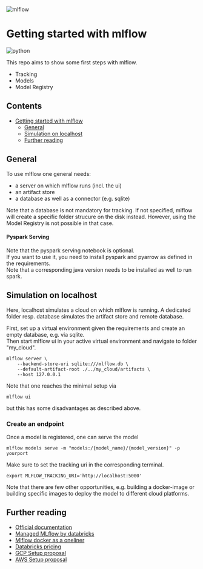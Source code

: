 ![mlflow](https://mlflow.org/images/MLflow-logo-final-white-TM.png)

# Getting started with mlflow

![python](https://upload.wikimedia.org/wikipedia/commons/a/a5/Blue_Python_3.8_Shield_Badge.svg)

This repo aims to show some first steps with mlflow.
* Tracking
* Models
* Model Registry

## Contents

- [Getting started with mlflow](#getting-started-with-mlflow)
  * [General](#general)
  * [Simulation on localhost](#simulation-on-localhost)
  * [Further reading](#further-reading)
    

## General

To use mlflow one general needs:
* a server on which mlflow runs (incl. the ui)
* an artifact store
* a database as well as a connector (e.g. sqlite)

Note that a database is not mandatory for tracking. If not specified, mlflow will create a specific folder strucure on the disk instead. 
However, using the Model Registry is not possible in that case.

#### Pyspark Serving

Note that the pyspark serving notebook is optional.  
If you want to use it, you need to install pyspark and pyarrow as defined in the requirements.  
Note that a corresponding java version needs to be installed as well to run spark.  

## Simulation on localhost

Here, localhost simulates a cloud on which mlflow is running. A dedicated folder resp. database simulates the artifact store and remote database. 

First, set up a virtual environment given the requirements and create an empty database, e.g. via sqlite.  
Then start mlflow ui in your active virtual environment and navigate to folder "my_cloud".

```console
mlflow server \
    --backend-store-uri sqlite:///mlflow.db \
    --default-artifact-root ./../my_cloud/artifacts \
    --host 127.0.0.1
```

Note that one reaches the minimal setup via

```console
mlflow ui
```

but this has some disadvantages as described above. 

### Create an endpoint

Once a model is registered, one can serve the model 

```console
mlflow models serve -m "models:/{model_name}/{model_version}" -p yourport
```

Make sure to set the tracking uri in the corresponding terminal.

```console
export MLFLOW_TRACKING_URI='http://localhost:5000'
```

Note that there are few other opportunities, e.g. building a docker-image or building specific images
to deploy the model to different cloud platforms.

## Further reading

* [Official documentation](https://www.mlflow.org/docs/latest/index.html)
* [Managed MLflow by databricks](https://databricks.com/de/product/managed-mlflow) 
* [Mlflow docker as a oneliner](https://github.com/Toumash/mlflow-docker)
* [Databricks pricing](https://databricks.com/product/pricing)
* [GCP Setup proposal](https://medium.com/@Sushil_Kumar/setting-up-mlflow-on-google-cloud-for-remote-tracking-of-machine-learning-experiments-b48e0122de04)
* [AWS Setup proposal](https://aws.amazon.com/blogs/machine-learning/managing-your-machine-learning-lifecycle-with-mlflow-and-amazon-sagemaker/
)

